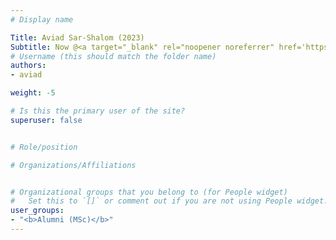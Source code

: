 ```yaml
---
# Display name

Title: Aviad Sar-Shalom (2023)
Subtitle: Now @<a target="_blank" rel="noopener noreferrer" href='https://vendict.com/'>Vendict</a>
# Username (this should match the folder name)
authors:
- aviad

weight: -5

# Is this the primary user of the site?
superuser: false


# Role/position

# Organizations/Affiliations


# Organizational groups that you belong to (for People widget)
#   Set this to `[]` or comment out if you are not using People widget.
user_groups:
- "<b>Alumni (MSc)</b>"
---
```


